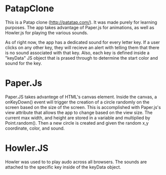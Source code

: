 # PatapClone

This is a Patap clone (http://patatap.com/). It was made purely for learning purposes. The app takes advantage of Paper.js for animations, as well as Howler.js for playing the various sounds. 

As of right now, the app has a dedicated sound for every letter key. If a user clicks on any other key, they will recieve an alert with telling them that there is no sound associated with that key. Also, each key is defined inside a "keyData" JS object that is prased through to determine the start color and sound for the key.


# Paper.Js
Paper.JS takes advantege of HTML's canvas element. Inside the canvas, a onKeyDown() event will trigger the creation of a circle randomly on the screen based on the size of the screen. This is accomplished with Paper.js's view attribute that allows the app to change based on the view size. The current max width, and height are stored in a variable and multiplied by Point.random(). Then a new circle is created and given the random x,y coordinate, color, and sound.

# Howler.JS
Howler was used to to play audo across all browsers. The sounds are attached to the specific key inside of the keyData object.
